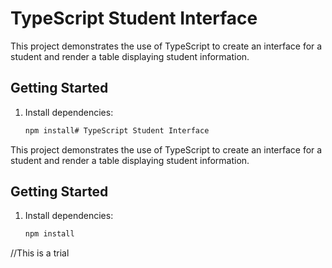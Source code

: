 # TypeScript Student Interface

This project demonstrates the use of TypeScript to create an interface for a student and render a table displaying student information.

## Getting Started

1. Install dependencies:
   ```bash
   npm install# TypeScript Student Interface

This project demonstrates the use of TypeScript to create an interface for a student and render a table displaying student information.

## Getting Started

1. Install dependencies:
   ```bash
   npm install

//This is a trial